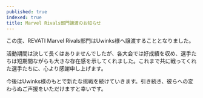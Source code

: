 ```yaml
---
published: true
indexed: true
title: Marvel Rivals部門譲渡のお知らせ
---
```


この度、REVATI Marvel Rivals部門はUwinks様へ譲渡することとなりました。

活動期間は決して長くはありませんでしたが、各大会では好成績を収め、選手たちは短期間ながらも大きな存在感を示してくれました。これまで共に戦ってくれた選手たちに、心より感謝申し上げます。

今後はUwinks様のもとで新たな挑戦を続けていきます。引き続き、彼らへの変わらぬご声援をいただけますと幸いです。
